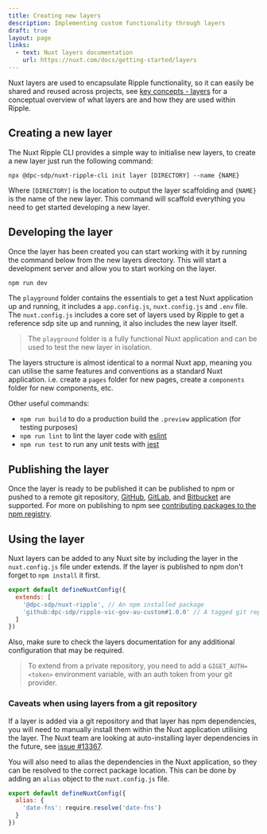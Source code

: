 ```yaml
---
title: Creating new layers
description: Implementing custom functionality through layers
draft: true
layout: page
links:
  - text: Nuxt layers documentation
    url: https://nuxt.com/docs/getting-started/layers
---
```


Nuxt layers are used to encapsulate Ripple functionality, so it can easily be shared and reused across projects, see [key concepts - layers](/framework/key-concepts/nuxt-layers) for a conceptual overview of what layers are and how they are used within Ripple.

## Creating a new layer

The Nuxt Ripple CLI provides a simple way to initialise new layers, to create a new layer just run the following command:

```
npx @dpc-sdp/nuxt-ripple-cli init layer [DIRECTORY] --name {NAME}
```

Where `[DIRECTORY]` is the location to output the layer scaffolding and `{NAME}` is the name of the new layer. This command will scaffold everything you need to get started developing a new layer.

## Developing the layer

Once the layer has been created you can start working with it by running the command below from the new layers directory. This will start a development server and allow you to start working on the layer.

```bash 
npm run dev
```

The `playground` folder contains the essentials to get a test Nuxt application up and running, it includes a `app.config.js`, `nuxt.config.js` and `.env` file. The `nuxt.config.js` includes a core set of layers used by Ripple to get a reference sdp site up and running, it also includes the new layer itself.

> The `playground` folder is a fully functional Nuxt application and can be used to test the new layer in isolation.

The layers structure is almost identical to a normal Nuxt app, meaning you can utilise the same features and conventions as a standard Nuxt application. i.e. create a `pages` folder for new pages, create a `components` folder for new components, etc.

Other useful commands:
- `npm run build` to do a production build the `.preview` application (for testing purposes)
- `npm run lint` to lint the layer code with [eslint](https://eslint.org/)
- `npm run test` to run any unit tests with [jest](https://jestjs.io/)

## Publishing the layer

Once the layer is ready to be published it can be published to npm or pushed to a remote git repository, [GitHub](https://github.com/), [GitLab](https://about.gitlab.com/), and [Bitbucket](https://bitbucket.org/) are supported. 
For more on publishing to npm see [contributing packages to the npm registry](https://docs.npmjs.com/packages-and-modules/contributing-packages-to-the-registry).

## Using the layer

Nuxt layers can be added to any Nuxt site by including the layer in the `nuxt.config.js` file under extends. If the layer is published to npm don't forget to `npm install` it first.

```js
export default defineNuxtConfig({
  extends: [
    '@dpc-sdp/nuxt-ripple', // An npm installed package
    'github:dpc-sdp/ripple-vic-gov-au-custom#1.0.0' // A tagged git repository
  ]
})
```

Also, make sure to check the layers documentation for any additional configuration that may be required.

> To extend from a private repository, you need to add a `GIGET_AUTH=<token>` environment variable, with an auth token from your git provider.

### Caveats when using layers from a git repository

If a layer is added via a git repository and that layer has npm dependencies, you will need to manually install them within the Nuxt application utilising the layer. The Nuxt team are looking at auto-installing layer dependencies in the future, see [issue #13367](https://github.com/nuxt/nuxt/issues/13367). 

You will also need to alias the dependencies in the Nuxt application, so they can be resolved to the correct package location. This can be done by adding an `alias` object to the `nuxt.config.js` file.

```js 
export default defineNuxtConfig({
  alias: {
    'date-fns': require.resolve('date-fns')
  }
})
```
